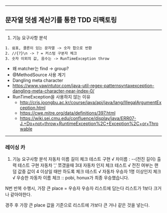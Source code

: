
---
## 문자열 덧셈 계산기를 통한 TDD 리팩토링

---
1. 기능 요구사항 분석
```
1. 쉼표, 콜론이 있는 문자열 -> 숫자 합으로 반환
2. //{?}\n -> ? = 커스텀 구분자 체크
3. 숫자 이외의 값, 음수는 -> RunTimeException throw
```

* 왜 matcher는 find -> group?
* @MethodSource 사용 계기
* Dangling meta character
* https://www.yawintutor.com/java-util-regex-patternsyntaxexception-dangling-meta-character-near-index-0/
* RunTimeException을 사용하지 않는 이유
  * http://cris.joongbu.ac.kr/course/java/api/java/lang/IllegalArgumentException.html
  * https://cwe.mitre.org/data/definitions/397.html
  * https://wiki.sei.cmu.edu/confluence/display/java/ERR07-J.+Do+not+throw+RuntimeException%2C+Exception%2C+or+Throwable

---

### 레이싱 카
1. 기능 요구사항 분석
   자동차 이름 길이 체크 테스트 구현 √
   차이름 : --(전진 길이) 출력 테스트 구현
   자동차 ',' 쪼갰을때 3대 자동차 인지 체크 테스트 √
   전진 여부는 랜덤 값중 값이 4 이상일 때만 하도록 체크 테스트 √
   자동차 우승자 1명 이상인지 체크 √
   우승한 자동차 이름 체크 :: pobi, honux가 최종 우승했습니다.


N번 반복 수행시, 가장 큰 place = 우승자
우승자 리스트에 담는다
리스트가 1보다 크거나 같아야한다.


경주 후 가장 큰 place 값을 기준으로 
리스트에 갸보다 큰 거나 같은 것을 넣는다.